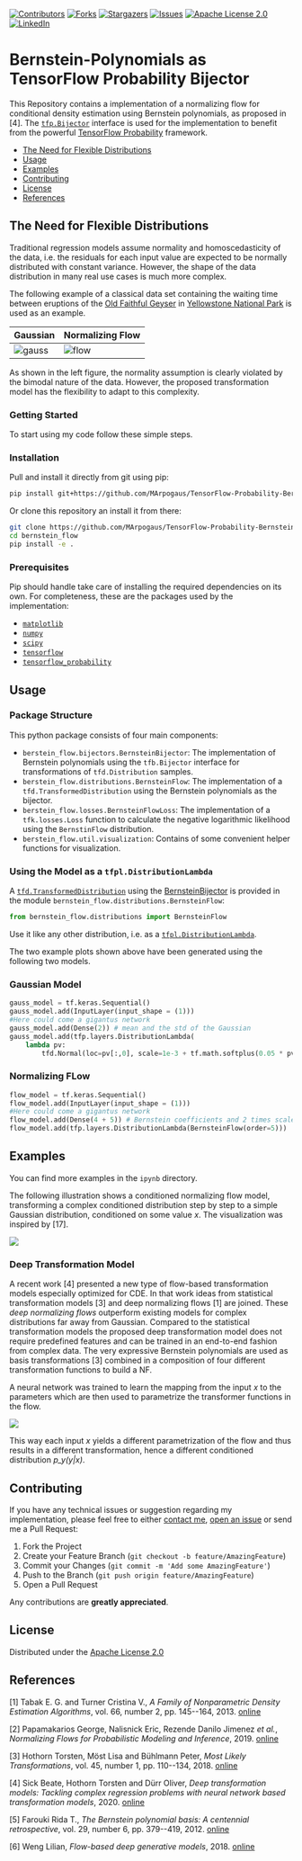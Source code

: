 [![Contributors][contributors-shield]][contributors-url]
[![Forks][forks-shield]][forks-url]
[![Stargazers][stars-shield]][stars-url]
[![Issues][issues-shield]][issues-url]
[![Apache License 2.0][license-shield]][license-url]
[![LinkedIn][linkedin-shield]][linkedin-url]

# Bernstein-Polynomials as TensorFlow Probability Bijector

This Repository contains a implementation of a normalizing flow for conditional density estimation using Bernstein polynomials, as proposed in [4].
The [`tfp.Bijector`][bijector] interface is used for the implementation to benefit from the powerful [TensorFlow Probability][tensorflow-probability] framework.

<!-- MarkdownTOC levels=2 -->

- [The Need for Flexible Distributions](#the-need-for-flexible-distributions)
- [Usage](#usage)
- [Examples](#examples)
- [Contributing](#contributing)
- [License](#license)
- [References](#references)

<!-- /MarkdownTOC -->


## The Need for Flexible Distributions

Traditional regression models assume normality and homoscedasticity of the data, i.e. the residuals for each input value are expected to be normally distributed with constant variance.
However, the shape of the data distribution in many real use cases is much more complex.

The following example of a classical data set containing the waiting time between eruptions of the [Old Faithful Geyser](https://en.wikipedia.org/wiki/Old_Faithful) in [Yellowstone National Park](https://en.wikipedia.org/wiki/Yellowstone_National_Park) is used as an example.

| Gaussian                                                     | Normalizing Flow                           |
|:-------------------------------------------------------------|:-------------------------------------------|
| ![gauss](gfx/gauss.png)                                      | ![flow](gfx/flow.png)                      |

As shown in the left figure, the normality assumption is clearly violated by the bimodal nature of the data.
However, the proposed transformation model has the flexibility to adapt to this complexity.

### Getting Started

To start using my code follow these simple steps.

### Installation

Pull and install it directly from git using pip:

```bash
pip install git+https://github.com/MArpogaus/TensorFlow-Probability-Bernstein-Polynomial-Bijector.git
```

Or clone this repository an install it from there:

```bash
git clone https://github.com/MArpogaus/TensorFlow-Probability-Bernstein-Polynomial-Bijector.git ./bernstein_flow
cd bernstein_flow
pip install -e .
```

### Prerequisites

Pip should handle take care of installing the required dependencies on its own.
For completeness, these are the packages used by the implementation:

 * [`matplotlib`][matplotlib]
 * [`numpy`][numpy]
 * [`scipy`][scipy]
 * [`tensorflow`][tensorflow]
 * [`tensorflow_probability`][tensorflow-probability]

## Usage

### Package Structure 

This python package consists of four main components:

 * `berstein_flow.bijectors.BernsteinBijector`: The implementation of Bernstein polynomials using the `tfb.Bijector` interface for
    transformations of `tfd.Distribution` samples.
 * `berstein_flow.distributions.BernsteinFlow`:  The implementation of a `tfd.TransformedDistribution` using the Bernstein
    polynomials as the bijector.
 * `berstein_flow.losses.BernsteinFlowLoss`: The implementation of a `tfk.losses.Loss` function to calculate the negative logarithmic likelihood using the `BernstinFlow` distribution.
 * `berstein_flow.util.visualization`: Contains of some convenient helper functions for visualization.

### Using the Model as a `tfpl.DistributionLambda`

A [`tfd.TransformedDistribution`][transformed-distribution] using the [BernsteinBijector][bernstein-bijector] is provided in the module `bernstein_flow.distributions.BernsteinFlow`:

```python
from bernstein_flow.distributions import BernsteinFlow
```

Use it like any other distribution, i.e. as a [`tfpl.DistributionLambda`][distribution-lambda].

The two example plots shown above have been generated using the following two models.

### Gaussian Model

```python
gauss_model = tf.keras.Sequential()
gauss_model.add(InputLayer(input_shape = (1)))
#Here could come a gigantus network
gauss_model.add(Dense(2)) # mean and the std of the Gaussian
gauss_model.add(tfp.layers.DistributionLambda(
    lambda pv:
        tfd.Normal(loc=pv[:,0], scale=1e-3 + tf.math.softplus(0.05 * pv[:,1]))))
```

### Normalizing FLow

```python
flow_model = tf.keras.Sequential()
flow_model.add(InputLayer(input_shape = (1)))
#Here could come a gigantus network
flow_model.add(Dense(4 + 5)) # Bernstein coefficients and 2 times scale and shift
flow_model.add(tfp.layers.DistributionLambda(BernsteinFlow(order=5)))
```

## Examples

You can find more examples in the `ipynb` directory.

The following illustration shows a conditioned normalizing flow model, transforming a complex conditioned distribution step by step to a simple Gaussian distribution, conditioned on some value *x*. The visualization was inspired by [17].

![](gfx/conditioned_normalizing_flow.svg)

### Deep Transformation Model 

A recent work [4] presented a new type of flow-based transformation models especially optimized for CDE. In that work 
ideas from statistical transformation models [3] and deep normalizing flows [1] are joined. These *deep normalizing flows* outperform existing models for complex distributions far away from Gaussian. Compared to the statistical transformation models the proposed deep transformation model does not require predefined features and can be trained in an end-to-end fashion from complex data. The very expressive Bernstein polynomials are used as basis transformations [3] combined in a composition of four different transformation functions to build a NF.

A neural network was trained to learn the mapping from the input *x* to the parameters which are then used to parametrize the transformer functions in the flow.

![](gfx/conditioned_normalizing_flow_network.svg)

This way each input *x* yields a different parametrization of the flow and thus results in a different transformation, hence a different conditioned distribution *p_y(y|x)*.

## Contributing

If you have any technical issues or suggestion regarding my implementation, please feel free to either [contact me](mailto:marcel.arpogaus@gmail.com), [open an issue][open-an-issue] or send me a Pull Request:

1. Fork the Project
2. Create your Feature Branch (`git checkout -b feature/AmazingFeature`)
3. Commit your Changes (`git commit -m 'Add some AmazingFeature'`)
4. Push to the Branch (`git push origin feature/AmazingFeature`)
5. Open a Pull Request

Any contributions are **greatly appreciated**.

## License

Distributed under the [Apache License 2.0](LICENSE)

## References

[1] Tabak E. G. and Turner Cristina V., *A Family of Nonparametric Density Estimation Algorithms*, vol. 66, number 2, pp. 145--164, 2013. [online](https://onlinelibrary.wiley.com/doi/abs/10.1002/cpa.21423)

[2] Papamakarios George, Nalisnick Eric, Rezende Danilo Jimenez _et al._, *Normalizing Flows for Probabilistic Modeling and Inference*, 2019. [online](http://arxiv.org/abs/1912.02762)

[3] Hothorn Torsten, Möst Lisa and Bühlmann Peter, *Most Likely Transformations*, vol. 45, number 1, pp. 110--134, 2018. [online](https://onlinelibrary.wiley.com/doi/abs/10.1111/sjos.12291)

[4] Sick Beate, Hothorn Torsten and Dürr Oliver, *Deep transformation models: Tackling complex regression problems with neural network based transformation models*, 2020. [online](http://arxiv.org/abs/2004.00464)

[5] Farouki Rida T., *The Bernstein polynomial basis: A centennial retrospective*, vol. 29, number 6, pp. 379--419, 2012. [online](https://doi.org/10.1016/j.cagd.2012.03.001)

[6] Weng Lilian, *Flow-based deep generative models*, 2018. [online](http://lilianweng.github.io/lil-log/2018/10/13/flow-based-deep-generative-models.html)

[contributors-shield]: https://img.shields.io/github/contributors/MArpogaus/TensorFlow-Probability-Bernstein-Polynomial-Bijector.svg?style=flat-square
[contributors-url]: https://github.com/MArpogaus/TensorFlow-Probability-Bernstein-Polynomial-Bijector/graphs/contributors
[forks-shield]: https://img.shields.io/github/forks/MArpogaus/TensorFlow-Probability-Bernstein-Polynomial-Bijector.svg?style=flat-square
[forks-url]: https://github.com/MArpogaus/TensorFlow-Probability-Bernstein-Polynomial-Bijector/network/members
[stars-shield]: https://img.shields.io/github/stars/MArpogaus/TensorFlow-Probability-Bernstein-Polynomial-Bijector.svg?style=flat-square
[stars-url]: https://github.com/MArpogaus/TensorFlow-Probability-Bernstein-Polynomial-Bijector/stargazers
[issues-shield]: https://img.shields.io/github/issues/MArpogaus/TensorFlow-Probability-Bernstein-Polynomial-Bijector.svg?style=flat-square
[issues-url]: https://github.com/MArpogaus/TensorFlow-Probability-Bernstein-Polynomial-Bijector/issues
[license-shield]: https://img.shields.io/github/license/MArpogaus/TensorFlow-Probability-Bernstein-Polynomial-Bijector.svg?style=flat-square
[license-url]: https://github.com/MArpogaus/TensorFlow-Probability-Bernstein-Polynomial-Bijector/blob/master/LICENSE
[linkedin-shield]: https://img.shields.io/badge/-LinkedIn-black.svg?style=flat-square&logo=linkedin&colorB=555
[linkedin-url]: https://linkedin.com/in/MArpogaus
[bijector]: https://www.tensorflow.org/probability/api_docs/python/tfp/bijectors/Bijector
[tensorflow-probability]: https://www.tensorflow.org/probability
[matplotlib]: https://matplotlib.org/
[numpy]: https://numpy.org/
[scipy]: https://scipy.org/
[tensorflow]: https://www.tensorflow.org/
[transformed-distribution]: https://www.tensorflow.org/probability/api_docs/python/tfp/distributions/TransformedDistribution
[bernstein-bijector]: https://github.com/MArpogaus/TensorFlow-Probability-Bernstein-Polynomial-Bijector/blob/master/src/bernstein_flow/bijectors/bernstein_bijector.py
[distribution-lambda]: https://www.tensorflow.org/probability/api_docs/python/tfp/layers/DistributionLambda
[open-an-issue]: https://github.com/MArpogaus/TensorFlow-Probability-Bernstein-Polynomial-Bijector/issues/new
